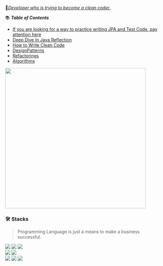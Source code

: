 🎯[_Developer who is trying to become a clean coder._](https://github.com/BAEKJungHo/clean-programming)

📚 ___Table of Contents___

- [If you are looking for a way to practice writing JPA and Test Code, pay attention here](https://github.com/BAEKJungHo/jtcwp)
- [Deep Dive In Java Reflection](https://github.com/BAEKJungHo/deepdiveinreflection)
- [How to Write Clean Code](https://github.com/BAEKJungHo/clean-programming)
- [DesignPatterns](https://github.com/BAEKJungHo/designpattern/tree/master/designpatterns)
- [Refactorings](https://github.com/BAEKJungHo/designpattern/tree/master/refactorings)
- [Algorithms](https://github.com/BAEKJungHo/algorithms)

<p align="left">
<img src="https://github-readme-stats.vercel.app/api?username=BAEKJungHo&show_icons=true&theme=outrun" width="450"/> 
</p>

### 🛠 Stacks

> Programming Language is just a means to make a business successful.

<div>
  <img src="https://img.shields.io/badge/Spring-6DB33F?style=flat-square&logo=Spring&logoColor=white">
  <img src="https://img.shields.io/badge/Java-007396?style=flat-square&logo=Java&logoColor=white">
  <img src="https://img.shields.io/badge/Kotlin-7F52FF?style=flat-square&logo=Kotlin&logoColor=white">
</div>
<div>
  <img src="https://img.shields.io/badge/JavaScript-F7Df1E?style=flat-square&logo=JavaScript&logoColor=white"/>
  <img src="https://img.shields.io/badge/TypeScript-3178C6?style=flat-square&logo=TypeScript&logoColor=white"/>
</div>

<div>
  <img src="https://img.shields.io/badge/Oracle-F80000?style=flat-square&logo=Oracle&logoColor=white">
  <img src="https://img.shields.io/badge/MySQL-4479A1?style=flat-square&logo=MySQL&logoColor=white">
  <img src="https://img.shields.io/badge/Git-F05032?style=flat-square&logo=Git&logoColor=white">
</div>
